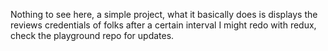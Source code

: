 Nothing to see here, a simple project, what it basically does is displays the reviews credentials of folks after a certain interval
I might redo with redux, check the playground repo for updates.